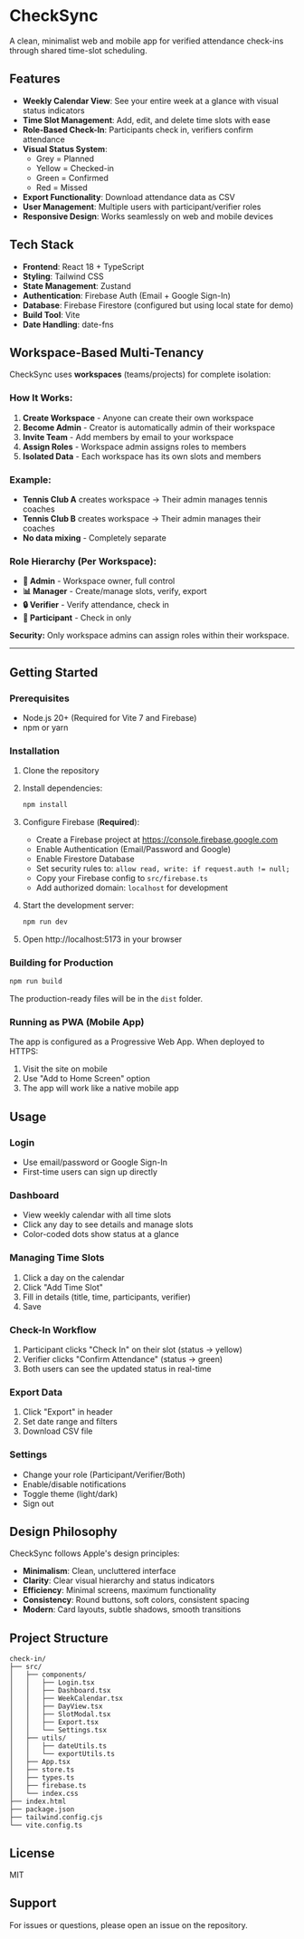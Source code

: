# CheckSync

A clean, minimalist web and mobile app for verified attendance check-ins through shared time-slot scheduling.

## Features

- **Weekly Calendar View**: See your entire week at a glance with visual status indicators
- **Time Slot Management**: Add, edit, and delete time slots with ease
- **Role-Based Check-In**: Participants check in, verifiers confirm attendance
- **Visual Status System**:
  - Grey = Planned
  - Yellow = Checked-in
  - Green = Confirmed
  - Red = Missed
- **Export Functionality**: Download attendance data as CSV
- **User Management**: Multiple users with participant/verifier roles
- **Responsive Design**: Works seamlessly on web and mobile devices

## Tech Stack

- **Frontend**: React 18 + TypeScript
- **Styling**: Tailwind CSS
- **State Management**: Zustand
- **Authentication**: Firebase Auth (Email + Google Sign-In)
- **Database**: Firebase Firestore (configured but using local state for demo)
- **Build Tool**: Vite
- **Date Handling**: date-fns

## Workspace-Based Multi-Tenancy

CheckSync uses **workspaces** (teams/projects) for complete isolation:

### **How It Works:**
1. **Create Workspace** - Anyone can create their own workspace
2. **Become Admin** - Creator is automatically admin of their workspace
3. **Invite Team** - Add members by email to your workspace
4. **Assign Roles** - Workspace admin assigns roles to members
5. **Isolated Data** - Each workspace has its own slots and members

### **Example:**
- **Tennis Club A** creates workspace → Their admin manages tennis coaches
- **Tennis Club B** creates workspace → Their admin manages their coaches
- **No data mixing** - Completely separate

### **Role Hierarchy (Per Workspace):**
- **👑 Admin** - Workspace owner, full control
- **📊 Manager** - Create/manage slots, verify, export
- **🔒 Verifier** - Verify attendance, check in
- **👤 Participant** - Check in only

**Security:** Only workspace admins can assign roles within their workspace.

---

## Getting Started

### Prerequisites

- Node.js 20+ (Required for Vite 7 and Firebase)
- npm or yarn

### Installation

1. Clone the repository
2. Install dependencies:

   ```bash
   npm install
   ```

3. Configure Firebase (**Required**):

   - Create a Firebase project at https://console.firebase.google.com
   - Enable Authentication (Email/Password and Google)
   - Enable Firestore Database
   - Set security rules to: `allow read, write: if request.auth != null;`
   - Copy your Firebase config to `src/firebase.ts`
   - Add authorized domain: `localhost` for development

4. Start the development server:

   ```bash
   npm run dev
   ```

5. Open http://localhost:5173 in your browser

### Building for Production

```bash
npm run build
```

The production-ready files will be in the `dist` folder.

### Running as PWA (Mobile App)

The app is configured as a Progressive Web App. When deployed to HTTPS:

1. Visit the site on mobile
2. Use "Add to Home Screen" option
3. The app will work like a native mobile app

## Usage

### Login

- Use email/password or Google Sign-In
- First-time users can sign up directly

### Dashboard

- View weekly calendar with all time slots
- Click any day to see details and manage slots
- Color-coded dots show status at a glance

### Managing Time Slots

1. Click a day on the calendar
2. Click "Add Time Slot"
3. Fill in details (title, time, participants, verifier)
4. Save

### Check-In Workflow

1. Participant clicks "Check In" on their slot (status → yellow)
2. Verifier clicks "Confirm Attendance" (status → green)
3. Both users can see the updated status in real-time

### Export Data

1. Click "Export" in header
2. Set date range and filters
3. Download CSV file

### Settings

- Change your role (Participant/Verifier/Both)
- Enable/disable notifications
- Toggle theme (light/dark)
- Sign out

## Design Philosophy

CheckSync follows Apple's design principles:

- **Minimalism**: Clean, uncluttered interface
- **Clarity**: Clear visual hierarchy and status indicators
- **Efficiency**: Minimal screens, maximum functionality
- **Consistency**: Round buttons, soft colors, consistent spacing
- **Modern**: Card layouts, subtle shadows, smooth transitions

## Project Structure

```
check-in/
├── src/
│   ├── components/
│   │   ├── Login.tsx
│   │   ├── Dashboard.tsx
│   │   ├── WeekCalendar.tsx
│   │   ├── DayView.tsx
│   │   ├── SlotModal.tsx
│   │   ├── Export.tsx
│   │   └── Settings.tsx
│   ├── utils/
│   │   ├── dateUtils.ts
│   │   └── exportUtils.ts
│   ├── App.tsx
│   ├── store.ts
│   ├── types.ts
│   ├── firebase.ts
│   └── index.css
├── index.html
├── package.json
├── tailwind.config.cjs
└── vite.config.ts
```

## License

MIT

## Support

For issues or questions, please open an issue on the repository.
